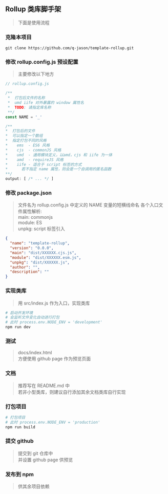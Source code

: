 ## Rollup 类库脚手架
> 下面是使用流程

### 克隆本项目
```
git clone https://github.com/q-jason/template-rollup.git
```

### 修改 rollup.config.js 预设配置
> 主要修改以下地方
```javascript
// rollup.config.js

/**
 *  打包后文件的名称
 *  umd iife 对外暴露的 window 属性名
 *  TODO: 请指定库名称
 **/
const NAME = '_'

/**
*  打包后的文件
*  可以指定一个数组
*  指定打包不同的风格
*    ems  - ES6 风格
*    cjs  - commonJS 风格
*    umd  - 通用模块定义，以amd，cjs 和 iife 为一体
*    amd  - requireJS 风格
*    iife - 适合于 script 标签的方式
*      若不指定 name 属性，则会是一个自调用的匿名函数
**/
output: [ /* ... */ ]
```

### 修改 package.json
> 文件名为 rollup.config.js 中定义的 NAME 变量的短横线命名
> 各个入口文件属性解析: <br/>
>   main: commonjs <br/>
>   module: ES <br/>
>   unpkg: script 标签引入
```json
{
  "name": "template-rollup",
  "version": "0.0.0",
  "main": "dist/XXXXXX.cjs.js",
  "module": "dist/XXXXXX.esm.js",
  "unpkg": "dist/XXXXXX.js",
  "author": "",
  "description": ""
}
```

### 实现类库
> 用 src/index.js 作为入口，实现类库
```bash
# 启动开发环境
# 会监听文件变化自动进行打包
# 此时 process.env.NODE_ENV = 'development'
npm run dev
```

### 测试
> docs/index.html <br/>
> 方便使用 github page 作为预览页面

### 文档
> 推荐写在 README.md 中 <br/>
> 若非小型类库，则建议自行添加其余文档类库自行实现

### 打包项目
```bash
# 打包项目
# 此时 process.env.NODE_ENV = 'production'
npm run build
```

### 提交 github
> 提交到 git 仓库中 <br/>
> 并设置 github page 供预览

### 发布到 npm
> 供其余项目依赖